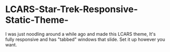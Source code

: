 # LCARS-Star-Trek-Responsive-Static-Theme-
I was just noodling around a while ago and made this LCARS theme, It's fully responsive and has "tabbed" windows that slide. Set it up however you want.
